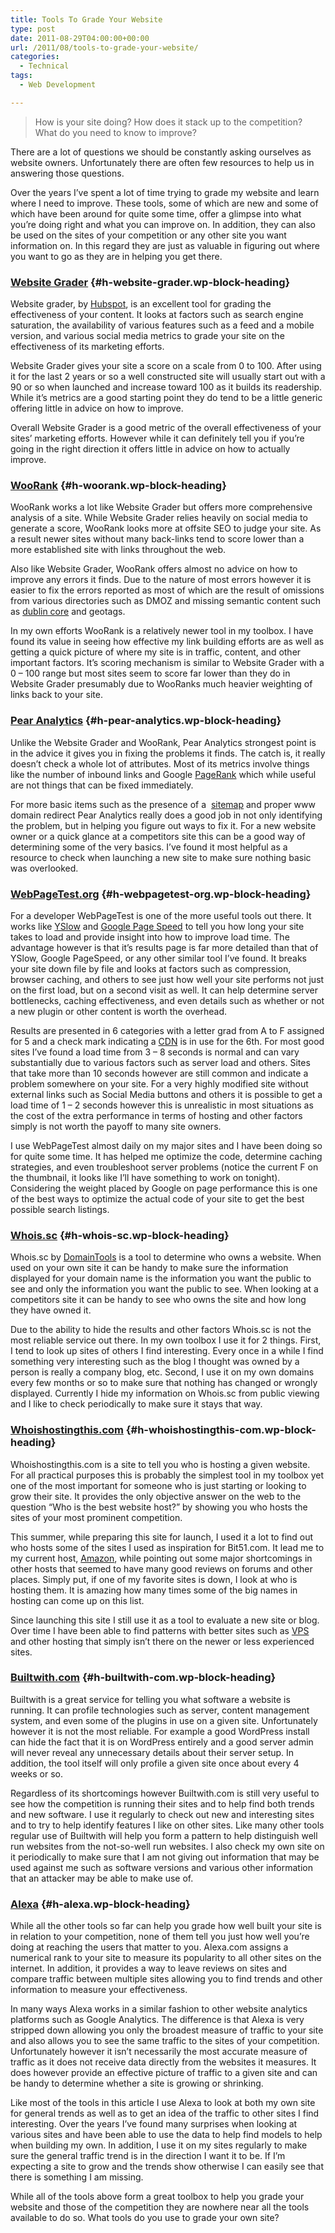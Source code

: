 ```yaml
---
title: Tools To Grade Your Website
type: post
date: 2011-08-29T04:00:00+00:00
url: /2011/08/tools-to-grade-your-website/
categories:
  - Technical
tags:
  - Web Development

---
```

<blockquote class="wp-block-quote is-layout-flow wp-block-quote-is-layout-flow">
  <p>
    How is your site doing? How does it stack up to the competition? What do you need to know to improve?
  </p>
</blockquote>

There are a lot of questions we should be constantly asking ourselves as website owners. Unfortunately there are often few resources to help us in answering those questions.

Over the years I’ve spent a lot of time trying to grade my website and learn where I need to improve. These tools, some of which are new and some of which have been around for quite some time, offer a glimpse into what you’re doing right and what you can improve on. In addition, they can also be used on the sites of your competition or any other site you want information on. In this regard they are just as valuable in figuring out where you want to go as they are in helping you get there.

### <a title="Website Grader" href="http://websitegrader.com/" target="_blank" rel="noopener noreferrer">Website Grader</a> {#h-website-grader.wp-block-heading}

Website grader, by <a title="Hubspot" href="http://www.hubspot.com/" target="_blank" rel="noopener noreferrer">Hubspot</a>, is an excellent tool for grading the effectiveness of your content. It looks at factors such as search engine saturation, the availability of various features such as a feed and a mobile version, and various social media metrics to grade your site on the effectiveness of its marketing efforts.

Website Grader gives your site a score on a scale from 0 to 100. After using it for the last 2 years or so a well constructed site will usually start out with a 90 or so when launched and increase toward 100 as it builds its readership. While it’s metrics are a good starting point they do tend to be a little generic offering little in advice on how to improve.

Overall Website Grader is a good metric of the overall effectiveness of your sites’ marketing efforts. However while it can definitely tell you if you’re going in the right direction it offers little in advice on how to actually improve.

### <a title="WooRank.com" href="http://www.woorank.com/" target="_blank" rel="noopener noreferrer">WooRank</a> {#h-woorank.wp-block-heading}

WooRank works a lot like Website Grader but offers more comprehensive analysis of a site. While Website Grader relies heavily on social media to generate a score, WooRank looks more at offsite SEO to judge your site. As a result newer sites without many back-links tend to score lower than a more established site with links throughout the web.

Also like Website Grader, WooRank offers almost no advice on how to improve any errors it finds. Due to the nature of most errors however it is easier to fix the errors reported as most of which are the result of omissions from various directories such as DMOZ and missing semantic content such as <a title="Dublin Core Metadata Initiative" href="http://dublincore.org/" target="_blank" rel="noopener noreferrer">dublin core</a> and geotags.

In my own efforts WooRank is a relatively newer tool in my toolbox. I have found its value in seeing how effective my link building efforts are as well as getting a quick picture of where my site is in traffic, content, and other important factors. It’s scoring mechanism is similar to Website Grader with a 0 – 100 range but most sites seem to score far lower than they do in Website Grader presumably due to WooRanks much heavier weighting of links back to your site.

### <a title="Pear Analytics" href="http://www.pearanalytics.com/" target="_blank" rel="noopener noreferrer">Pear Analytics</a> {#h-pear-analytics.wp-block-heading}

Unlike the Website Grader and WooRank, Pear Analytics strongest point is in the advice it gives you in fixing the problems it finds. The catch is, it really doesn’t check a whole lot of attributes. Most of its metrics involve things like the number of inbound links and Google <a title="PageRank on Wikipedia" href="http://en.wikipedia.org/wiki/PageRank" target="_blank" rel="noopener noreferrer">PageRank</a> which while useful are not things that can be fixed immediately.

For more basic items such as the presence of a &nbsp;<a title="Site map on Wikipedia" href="http://en.wikipedia.org/wiki/Site_map" target="_blank" rel="noopener noreferrer">sitemap</a>&nbsp;and proper www domain redirect Pear Analytics really does a good job in not only identifying the problem, but in helping you figure out ways to fix it. For a new website owner or a quick glance at a competitors site this can be a good way of determining some of the very basics. I’ve found it most helpful as a resource to check when launching a new site to make sure nothing basic was overlooked.

### <a title="WebPageTest.org" href="http://www.webpagetest.org/" target="_blank" rel="noopener noreferrer">WebPageTest.org</a> {#h-webpagetest-org.wp-block-heading}

For a developer WebPageTest is one of the more useful tools out there. It works like <a title="Yahoo YSlow" href="http://developer.yahoo.com/yslow/" target="_blank" rel="noopener noreferrer">YSlow</a> and <a title="Google Page Speed Homepage" href="http://code.google.com/speed/page-speed/" target="_blank" rel="noopener noreferrer">Google Page Speed</a> to tell you how long your site takes to load and provide insight into how to improve load time. The advantage however is that it’s results page is far more detailed than that of YSlow, Google PageSpeed, or any other similar tool I’ve found. It breaks your site down file by file and looks at factors such as compression, browser caching, and others to see just how well your site performs not just on the first load, but on a second visit as well. It can help determine server bottlenecks, caching effectiveness, and even details such as whether or not a new plugin or other content is worth the overhead.

Results are presented in 6 categories with a letter grad from A to F assigned for 5 and a check mark indicating a <a title="Content Delivery Network on Wikipedia" href="http://en.wikipedia.org/wiki/Content_delivery_network" target="_blank" rel="noopener noreferrer">CDN</a> is in use for the 6th. For most good sites I’ve found a load time from 3 – 8 seconds is normal and can vary substantially due to various factors such as server load and others. Sites that take more than 10 seconds however are still common and indicate a problem somewhere on your site. For a very highly modified site without external links such as Social Media buttons and others it is possible to get a load time of 1 – 2 seconds however this is unrealistic in most situations as the cost of the extra performance in terms of hosting and other factors simply is not worth the payoff to many site owners.

I use WebPageTest almost daily on my major sites and I have been doing so for quite some time. It has helped me optimize the code, determine caching strategies, and even troubleshoot server problems (notice the current F on the thumbnail, it looks like I’ll have something to work on tonight). Considering the weight placed by Google on page performance this is one of the best ways to optimize the actual code of your site to get the best possible search listings.

### <a href="https://whois.domaintools.com/" target="_blank" rel="noreferrer noopener">Whois.sc</a> {#h-whois-sc.wp-block-heading}

Whois.sc by <a href="https://www.domaintools.com/" target="_blank" rel="noreferrer noopener">DomainTools</a> is a tool to determine who owns a website. When used on your own site it can be handy to make sure the information displayed for your domain name is the information you want the public to see and only the information you want the public to see. When looking at a competitors site it can be handy to see who owns the site and how long they have owned it.

Due to the ability to hide the results and other factors Whois.sc is not the most reliable service out there. In my own toolbox I use it for 2 things. First, I tend to look up sites of others I find interesting. Every once in a while I find something very interesting such as the blog I thought was owned by a person is really a company blog, etc. Second, I use it on my own domains every few months or so to make sure that nothing has changed or wrongly displayed. Currently I hide my information on Whois.sc from public viewing and I like to check periodically to make sure it stays that way.

### <a title="Whoishostingthis.com" href="http://www.whoishostingthis.com/" target="_blank" rel="noopener noreferrer">Whoishostingthis.com</a> {#h-whoishostingthis-com.wp-block-heading}

Whoishostingthis.com is a site to tell you who is hosting a given website. For all practical purposes this is probably the simplest tool in my toolbox yet one of the most important for someone who is just starting or looking to grow their site. It provides the only objective answer on the web to the question “Who is the best website host?” by showing you who hosts the sites of your most prominent competition.

This summer, while preparing this site for launch, I used it a lot to find out who hosts some of the sites I used as inspiration for Bit51.com. It lead me to my current host, <a title="Amazon Web Services" href="http://aws.amazon.com/" target="_blank" rel="noopener noreferrer">Amazon</a>, while pointing out some major shortcomings in other hosts that seemed to have many good reviews on forums and other places. Simply put, if one of my favorite sites is down, I look at who is hosting them. It is amazing how many times some of the big names in hosting can come up on this list.

Since launching this site I still use it as a tool to evaluate a new site or blog. Over time I have been able to find patterns with better sites such as <a title="Virtual Private Server on Wikipedia" href="http://en.wikipedia.org/wiki/Virtual_private_server" target="_blank" rel="noopener noreferrer">VPS</a> and other hosting that simply isn’t there on the newer or less experienced sites.

### <a title="builtwith" href="http://builtwith.com/" target="_blank" rel="noopener noreferrer">Builtwith.com</a> {#h-builtwith-com.wp-block-heading}

Builtwith is a great service for telling you what software a website is running. It can profile technologies such as server, content management system, and even some of the plugins in use on a given site. Unfortunately however it is not the most reliable. For example a good WordPress install can hide the fact that it is on WordPress entirely and a good server admin will never reveal any&nbsp;unnecessary&nbsp;details about their server setup. In addition, the tool itself will only profile a given site once about every 4 weeks or so.

Regardless of its shortcomings however Builtwith.com is still very useful to see how the competition is running their sites and to help find both trends and new software. I use it regularly to check out new and interesting sites and to try to help identify features I like on other sites. Like many other tools regular use of Builtwith will help you form a pattern to help distinguish well run websites from the not-so-well run websites. I also check my own site on it periodically to make sure that I am not giving out information that may be used against me such as software versions and various other information that an attacker may be able to make use of.

### <a title="Alexa" href="http://www.alexa.com/" target="_blank" rel="noopener noreferrer">Alexa</a> {#h-alexa.wp-block-heading}

While all the other tools so far can help you grade how well built your site is in relation to your competition, none of them tell you just how well you’re doing at reaching the users that matter to you. Alexa.com assigns a numerical rank to your site to measure its popularity to all other sites on the internet. In addition, it provides a way to leave reviews on sites and compare traffic between multiple sites allowing you to find trends and other information to measure your effectiveness.

In many ways Alexa works in a similar fashion to other website analytics platforms such as Google Analytics. The difference is that Alexa is very stripped down allowing you only the broadest measure of traffic to your site and also allows you to see the same traffic to the sites of your competition. Unfortunately however it isn’t necessarily the most accurate measure of traffic as it does not receive data directly from the websites it measures. It does however provide an effective picture of traffic to a given site and can be handy to determine whether a site is growing or shrinking.

Like most of the tools in this article I use Alexa to look at both my own site for general trends as well as to get an idea of the traffic to other sites I find interesting. Over the years I’ve found many surprises when looking at various sites and have been able to use the data to help find models to help when building my own. In addition, I use it on my sites regularly to make sure the general traffic trend is in the direction I want it to be. If I’m expecting a site to grow and the trends show otherwise I can easily see that there is something I am missing.

While all of the tools above form a great toolbox to help you grade your website and those of the competition they are nowhere near all the tools available to do so. What tools do you use to grade your own site?